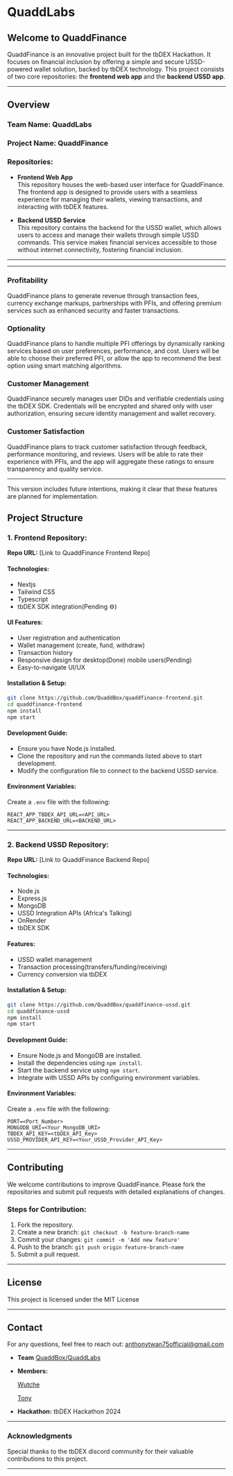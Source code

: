 

# QuaddLabs 

## Welcome to QuaddFinance

QuaddFinance is an innovative project built for the tbDEX Hackathon. It focuses on financial inclusion by offering a simple and secure USSD-powered wallet solution, backed by tbDEX technology. This project consists of two core repositories: the **frontend web app** and the **backend USSD app**.

---

## Overview

### **Team Name:** QuaddLabs  
### **Project Name:** QuaddFinance

### **Repositories:**

- **Frontend Web App**  
  This repository houses the web-based user interface for QuaddFinance. The frontend app is designed to provide users with a seamless experience for managing their wallets, viewing transactions, and interacting with tbDEX features.

- **Backend USSD Service**  
  This repository contains the backend for the USSD wallet, which allows users to access and manage their wallets through simple USSD commands. This service makes financial services accessible to those without internet connectivity, fostering financial inclusion.

---


---

### **Profitability**  
QuaddFinance plans to generate revenue through transaction fees, currency exchange markups, partnerships with PFIs, and offering premium services such as enhanced security and faster transactions.

### **Optionality**  
QuaddFinance plans to handle multiple PFI offerings by dynamically ranking services based on user preferences, performance, and cost. Users will be able to choose their preferred PFI, or allow the app to recommend the best option using smart matching algorithms.

### **Customer Management**  
QuaddFinance securely manages user DIDs and verifiable credentials using the tbDEX SDK. Credentials will be encrypted and shared only with user authorization, ensuring secure identity management and wallet recovery.

### **Customer Satisfaction**  
QuaddFinance plans to track customer satisfaction through feedback, performance monitoring, and reviews. Users will be able to rate their experience with PFIs, and the app will aggregate these ratings to ensure transparency and quality service.

---

This version includes future intentions, making it clear that these features are planned for implementation.


## Project Structure

### **1. Frontend Repository:**
**Repo URL:** [Link to QuaddFinance Frontend Repo]

#### **Technologies:**
- Nextjs
- Tailwind CSS
- Typescript
- tbDEX SDK integration(Pending ⚙)

#### **UI Features:**
- User registration and authentication
- Wallet management (create, fund, withdraw)
- Transaction history
- Responsive design for desktop(Done) mobile users(Pending)
- Easy-to-navigate UI/UX

#### **Installation & Setup:**
```bash
git clone https://github.com/QuaddBox/quaddfinance-frontend.git
cd quaddfinance-frontend
npm install
npm start
```

#### **Development Guide:**
- Ensure you have Node.js installed.
- Clone the repository and run the commands listed above to start development.
- Modify the configuration file to connect to the backend USSD service.

#### **Environment Variables:**
Create a `.env` file with the following:
```
REACT_APP_TBDEX_API_URL=<API_URL>
REACT_APP_BACKEND_URL=<BACKEND_URL>
```

---

### **2. Backend USSD Repository:**
**Repo URL:** [Link to QuaddFinance Backend Repo]

#### **Technologies:**
- Node.js
- Express.js
- MongoDB
- USSD Integration APIs (Africa's Talking)
- OnRender
- tbDEX SDK

#### **Features:**
- USSD wallet management
- Transaction processing(transfers/funding/receiving)
- Currency conversion via tbDEX


#### **Installation & Setup:**
```bash
git clone https://github.com/QuaddBox/quaddfinance-ussd.git
cd quaddfinance-ussd
npm install
npm start
```

#### **Development Guide:**
- Ensure Node.js and MongoDB are installed.
- Install the dependencies using `npm install`.
- Start the backend service using `npm start`.
- Integrate with USSD APIs by configuring environment variables.

#### **Environment Variables:**
Create a `.env` file with the following:
```
PORT=<Port_Number>
MONGODB_URI=<Your_MongoDB_URI>
TBDEX_API_KEY=<tbDEX_API_Key>
USSD_PROVIDER_API_KEY=<Your_USSD_Provider_API_Key>
```

---

## Contributing

We welcome contributions to improve QuaddFinance. Please fork the repositories and submit pull requests with detailed explanations of changes.

### **Steps for Contribution:**
1. Fork the repository.
2. Create a new branch: `git checkout -b feature-branch-name`
3. Commit your changes: `git commit -m 'Add new feature'`
4. Push to the branch: `git push origin feature-branch-name`
5. Submit a pull request.

---

## License

This project is licensed under the MIT License

---

## Contact

For any questions, feel free to reach out: anthonytwan75official@gmail.com

- **Team** [QuaddBox/QuaddLabs](https://github.com/QuaddBox)
- **Members:**

  <a href="https://github.com/Wutche">Wutche</a>

  <a href="https://github.com/Anthonyushie">Tony</a>

- **Hackathon:** tbDEX Hackathon 2024

---

### Acknowledgments

Special thanks to the tbDEX discord community for their valuable contributions to this project.

--- 


